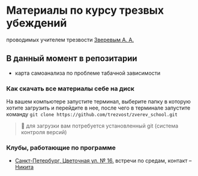 # Материалы по курсу трезвых убеждений

проводимых учителем трезвости [Зверевым А. А.](https://vk.com/id746796951)

## В данный момент в репозитарии
* карта самоанализа по проблеме табачной зависимости

### Как скачать все материалы себе на диск
На вашем компьютере запустите терминал, выберите папку в которую хотите загрузить и перейдите в нее, после чего в терминале запустите команду
```git clone https://github.com/trezvost/zverev_school.git```
> 🚨 для загрузки вам потребуется установленный git (система контроля версий)

### Клубы, работающие по программе
* [Санкт-Петербург, Цветочная ул. № 16.](https://yandex.ru/maps/-/CDBQiZ5d)
    встречи по средам, контакт – [Никита](https://vk.com/rnik95)
